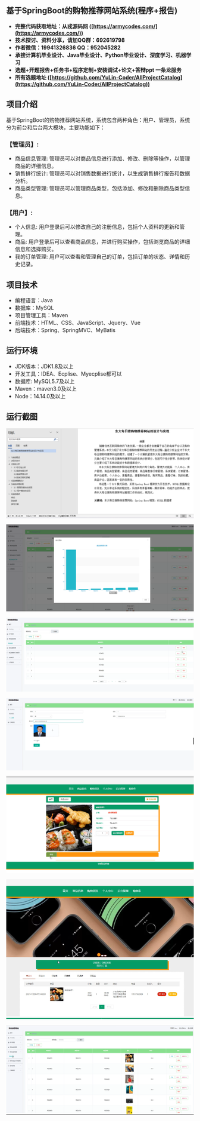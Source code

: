 ## 基于SpringBoot的购物推荐网站系统(程序+报告)

- <b>完整代码获取地址：从戎源码网 ([https://armycodes.com/](https://armycodes.com/))</b>
- <b>技术探讨、资料分享，请加QQ群：692619798</b> 
- <b>作者微信：19941326836  QQ：952045282</b> 
- <b>承接计算机毕业设计、Java毕业设计、Python毕业设计、深度学习、机器学习</b>
- <b>选题+开题报告+任务书+程序定制+安装调试+论文+答辩ppt 一条龙服务</b>
- <b>所有选题地址 ([https://github.com/YuLin-Coder/AllProjectCatalog](https://github.com/YuLin-Coder/AllProjectCatalog)) </b>

## 项目介绍
基于SpringBoot的购物推荐网站系统，系统包含两种角色：用户、管理员，系统分为前台和后台两大模块，主要功能如下：

### 【管理员】:
- 商品信息管理: 管理员可以对商品信息进行添加、修改、删除等操作，以管理商品的详细信息。
- 销售排行统计: 管理员可以对销售数据进行统计，以生成销售排行报告和数据分析。
- 商品类型管理: 管理员可以管理商品类型，包括添加、修改和删除商品类型信息。

### 【用户】:
- 个人信息: 用户登录后可以修改自己的注册信息，包括个人资料的更新和管理。
- 商品: 用户登录后可以查看商品信息，并进行购买操作，包括浏览商品的详细信息和选择购买。
- 我的订单管理: 用户可以查看和管理自己的订单，包括订单的状态、详情和历史记录。

## 项目技术
- 编程语言：Java
- 数据库：MySQL
- 项目管理工具：Maven
- 前端技术：HTML、CSS、JavaScript、Jquery、Vue
- 后端技术：Spring、SpringMVC、MyBatis

## 运行环境
- JDK版本：JDK1.8及以上
- 开发工具：IDEA、Ecplise、Myecplise都可以
- 数据库: MySQL5.7及以上
- Maven：maven3.0及以上
- Node：14.14.0及以上

## 运行截图
![](screenshot/1.png)

![](screenshot/2.png)

![](screenshot/3.png)

![](screenshot/4.png)

![](screenshot/5.png)

![](screenshot/6.png)

![](screenshot/7.png)
